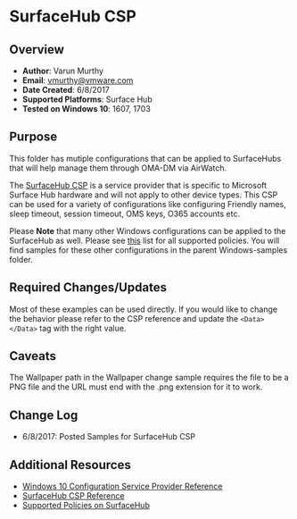 # SurfaceHub CSP

## Overview
- **Author**: Varun Murthy
- **Email**: vmurthy@vmware.com
- **Date Created**: 6/8/2017
- **Supported Platforms**: Surface Hub
- **Tested on Windows 10**: 1607, 1703

## Purpose
<!-- Summary Start -->
This folder has mutiple configurations that can be applied to SurfaceHubs that will help manage them through OMA-DM via AirWatch.
<!-- Summary End -->
The [SurfaceHub CSP](https://docs.microsoft.com/en-us/windows/client-management/mdm/surfacehub-csp) is a service provider that is specific to Microsoft Surface Hub hardware and will not apply to other device types. 
This CSP can be used for a variety of configurations like configuring Friendly names, sleep timeout, session timeout, OMS keys, O365 accounts etc.

Please **Note** that many other Windows configurations can be applied to the SurfaceHub as well. Please see [this](https://docs.microsoft.com/en-us/windows/client-management/mdm/configuration-service-provider-reference#a-href-idsurfacehubcspsupportacsps-supported-in-microsoft-surface-hub) list for all supported policies. You will find samples for these other configurations in the parent Windows-samples folder.

## Required Changes/Updates
Most of these examples can be used directly. If you would like to change the behavior please refer to the CSP reference and update the `<Data> </Data>` tag with the right value.

## Caveats
The Wallpaper path in the Wallpaper change sample requires the file to be a PNG file and the URL must end with the .png extension for it to work.

## Change Log
- 6/8/2017: Posted Samples for SurfaceHub CSP

## Additional Resources
* [Windows 10 Configuration Service Provider Reference](http://aka.ms/CSPList)
* [SurfaceHub CSP Reference](https://docs.microsoft.com/en-us/windows/client-management/mdm/surfacehub-csp)
* [Supported Policies on SurfaceHub](https://docs.microsoft.com/en-us/windows/client-management/mdm/configuration-service-provider-reference#a-href-idsurfacehubcspsupportacsps-supported-in-microsoft-surface-hub)